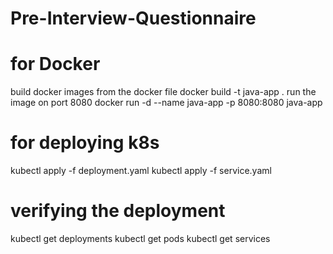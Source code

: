 # Pre-Interview-Questionnaire

# for Docker 
build docker images from the docker file
docker build -t java-app .
run the image on port 8080
docker run -d --name java-app -p 8080:8080 java-app 
 
# for deploying k8s
kubectl apply -f deployment.yaml
kubectl apply -f service.yaml

# verifying the deployment 
kubectl get deployments
kubectl get pods
kubectl get services
